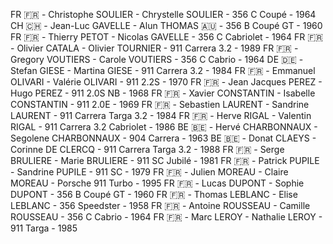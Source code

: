 
FR 🇫🇷 - Christophe SOULIER - Chrystelle SOULIER - 356 C Coupé - 1964
CH 🇨🇭 - Jean-Luc GAVELLE - Alun THOMAS 🇦🇺 - 356 B Coupé GT - 1960
FR 🇫🇷 - Thierry PETOT - Nicolas GAVELLE - 356 C Cabriolet - 1964
FR 🇫🇷 - Olivier CATALA - Olivier TOURNIER - 911 Carrera 3.2 - 1989
FR 🇫🇷 - Gregory VOUTIERS - Carole VOUTIERS - 356 C Cabrio - 1964
DE 🇩🇪 - Stefan GIESE - Martina GIESE - 911 Carrera 3.2 - 1984
FR 🇫🇷 - Emmanuel OLIVARI - Valérie OLIVARI - 911 2.2S - 1970
FR 🇫🇷 - Jean Jacques PEREZ - Hugo PEREZ - 911 2.0S NB - 1968
FR 🇫🇷 - Xavier CONSTANTIN - Isabelle CONSTANTIN - 911 2.0E - 1969
FR 🇫🇷 - Sebastien LAURENT - Sandrine LAURENT - 911 Carrera Targa 3.2 - 1984
FR 🇫🇷 - Herve RIGAL - Valentin RIGAL - 911 Carrera 3.2 Cabriolet - 1986
BE 🇧🇪 - Hervé CHARBONNAUX - Segolene CHARBONNAUX - 904 Carrera - 1963
BE 🇧🇪 - Donat CLAEYS - Corinne DE CLERCQ - 911 Carrera Targa 3.2 - 1988
FR 🇫🇷 - Serge BRULIERE - Marie BRULIERE - 911 SC Jubilé - 1981
FR 🇫🇷 - Patrick PUPILE - Sandrine PUPILE - 911 SC - 1979
FR 🇫🇷 - Julien MOREAU - Claire MOREAU - Porsche 911 Turbo - 1995
FR 🇫🇷 - Lucas DUPONT - Sophie DUPONT - 356 B Coupé GT - 1960
FR 🇫🇷 - Thomas LEBLANC - Elise LEBLANC - 356 Speedster - 1958
FR 🇫🇷 - Antoine ROUSSEAU - Camille ROUSSEAU - 356 C Cabrio - 1964
FR 🇫🇷 - Marc LEROY - Nathalie LEROY - 911 Targa - 1985
